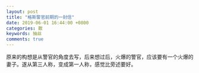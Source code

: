```yaml
---
layout: post
title: "格斯警官前期的一封信"
date: 2019-06-01 16:44:00 +0800
categories: 散
keywords: 抽丝
comments: true
---
```


原来的构想是从警官的角度去写，后来想过后，火爆的警官，应该要有一个火爆的妻子。遂从第三人称，变成第一人称，感觉比旁述要好。
